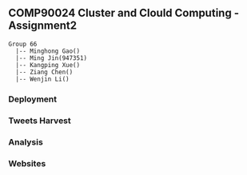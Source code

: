 ## COMP90024 Cluster and Clould Computing - Assignment2
```
Group 66
  |-- Minghong Gao()
  |-- Ming Jin(947351)
  |-- Kangping Xue()
  |-- Ziang Chen()
  |-- Wenjin Li()
```
### Deployment

### Tweets Harvest

### Analysis

### Websites
